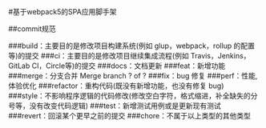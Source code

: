 #基于webpack5的SPA应用脚手架


##commit规范

###build：主要目的是修改项目构建系统(例如 glup，webpack，rollup 的配置等)的提交
###ci：主要目的是修改项目继续集成流程(例如 Travis，Jenkins，GitLab CI，Circle等)的提交
###docs：文档更新
###feat：新增功能
###merge：分支合并 Merge branch ? of ?
###fix：bug 修复
###perf：性能, 体验优化
###refactor：重构代码(既没有新增功能，也没有修复 bug)
###style：不影响程序逻辑的代码修改(修改空白字符，格式缩进，补全缺失的分号等，没有改变代码逻辑)
###test：新增测试用例或是更新现有测试
###revert：回滚某个更早之前的提交
###chore：不属于以上类型的其他类型
